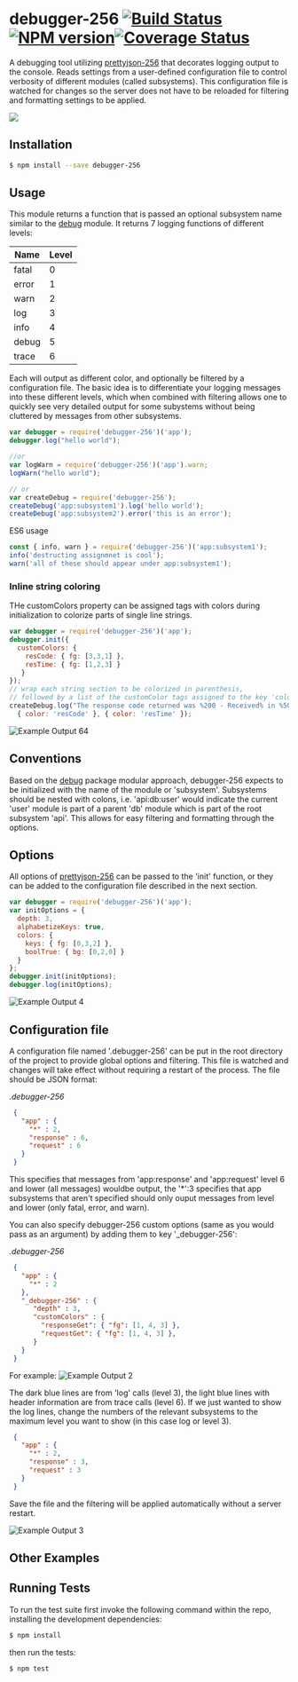 # debugger-256 [![Build Status](https://secure.travis-ci.org/njhoffman/debugger-256.png)](http://travis-ci.org/njhoffman/debugger-256) [![NPM version](https://badge.fury.io/js/debugger-256.png)](http://badge.fury.io/js/debugger-256)[![Coverage Status](https://coveralls.io/repos/github/njhoffman/debugger-256/badge.svg?branch=master)](https://coveralls.io/github/njhoffman/debugger-256?branch=master)

A debugging tool utilizing [prettyjson-256](https://github.com/njhoffman/prettyjson-256) that decorates logging output to the console.
Reads settings from a user-defined configuration file to control verbosity of different modules (called subsystems).
This configuration file is watched for changes so the server does not have to be reloaded for filtering and formatting settings to be applied.

<img src="https://github.com/njhoffman/debugger-256/raw/master/docs/debugger-256.gif?raw=true" />

## Installation

```bash
$ npm install --save debugger-256
```

## Usage

This module returns a function that is passed an optional subsystem name similar to the [debug](https://github.com/visionmedia/debug) module.
It returns 7 logging functions of different levels:

  Name | Level
  --- | ---
  fatal | 0
  error | 1
  warn | 2
  log | 3
  info | 4
  debug | 5
  trace | 6

Each will output as different color, and optionally be filtered by a configuration file.
The basic idea is to differentiate your logging messages into these different levels, which when combined with filtering allows one to quickly see very detailed output for some subystems without being cluttered by messages from other subsystems.

```javascript
var debugger = require('debugger-256')('app');
debugger.log("hello world");

//or
var logWarn = require('debugger-256')('app').warn;
logWarn("hello world");

// or
var createDebug = require('debugger-256');
createDebug('app:subsystem1').log('hello world');
createDebug('app:subsystem2').error('this is an error');
```
ES6 usage

```javascript
const { info, warn } = require('debugger-256')('app:subsystem1');
info('destructing assignmnet is cool');
warn('all of these should appear under app:subsystem1');

```
### Inline string coloring
THe customColors property can be assigned tags with colors during initialization to colorize parts of single line strings.

```javascript
var debugger = require('debugger-256')('app');
debugger.init({
  customColors: {
    resCode: { fg: [3,3,1] },
    resTime: { fg: [1,2,3] }
   }
});
// wrap each string section to be colorized in parenthesis,
// followed by a list of the customColor tags assigned to the key 'color'
createDebug.log("The response code returned was %200 - Received% in %50ms%",
  { color: 'resCode' }, { color: 'resTime' });
```
![Example Output 64](https://raw.github.com/njhoffman/debugger-256/master/docs/debug6.jpg)


## Conventions

Based on the [debug](https://github.com/visionmedia/debug) package modular approach, debugger-256 expects to be initialized with the name of the module or 'subsystem'.  Subsystems should be nested with colons, i.e. 'api:db:user' would indicate the current 'user' module is part of a parent 'db' module which is part of the root subsystem 'api'.  This allows for easy filtering and formatting through the options.

## Options

All options of [prettyjson-256](https://github.com/njhoffman/prettyjson-256) can be passed to the 'init' function, or they can be added to the configuration file described in the next section.

```javascript
var debugger = require('debugger-256')('app');
var initOptions = {
  depth: 3,
  alphabetizeKeys: true,
  colors: {
    keys: { fg: [0,3,2] },
    boolTrue: { bg: [0,2,0] }
  }
};
debugger.init(initOptions);
debugger.log(initOptions);
```

![Example Output 4](https://raw.github.com/njhoffman/debugger-256/master/docs/debug4.jpg)

## Configuration file

A configuration file named '.debugger-256' can be put in the root directory of the project to provide global options and filtering.  This file is watched and changes will take effect without requiring a restart of the process.  The file should be JSON format:

*.debugger-256*
```json
 {
   "app" : {
     "*" : 2,
     "response" : 6,
     "request" : 6
   }
 }
```
This specifies that messages from 'app:response' and 'app:request' level 6 and lower (all messages) wouldbe output, the '\*':3 specifies that app subsystems that aren't specified should only ouput messages from level and lower (only fatal, error, and warn).

You can also specify debugger-256 custom options (same as you would pass as an argument) by adding them to key '_debugger-256':

*.debugger-256*
```json
 {
   "app" : {
     "*" : 2
   },
   "_debugger-256" : {
      "depth" : 3,
      "customColors" : {
        "responseGet": { "fg": [1, 4, 3] },
        "requestGet": { "fg": [1, 4, 3] },
      }
   }
 }
```

For example:
![Example Output 2](https://raw.github.com/njhoffman/debugger-256/master/docs/debug2.jpg)

The dark blue lines are from 'log' calls (level 3), the light blue lines with header information are from trace calls (level 6). If we just wanted to show the log lines, change the numbers of the relevant subsystems to the maximum level you want to show (in this case log or level 3).

```json
 {
   "app" : {
     "*" : 2,
     "response" : 3,
     "request" : 3
   }
 }
```

Save the file and the filtering will be applied automatically without a server restart.

![Example Output 3](https://raw.github.com/njhoffman/debugger-256/master/docs/debug3.jpg)

## Other Examples

## Running Tests

To run the test suite first invoke the following command within the repo,
installing the development dependencies:

```bash
$ npm install
```

then run the tests:

```bash
$ npm test
```

